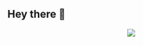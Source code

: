 ## Hey there 👋

<div align="center"> 
  <img src="https://go-skill-icons.vercel.app/api/icons?i=mint,helix,linux,git,bash,docker"/> 
</div>

